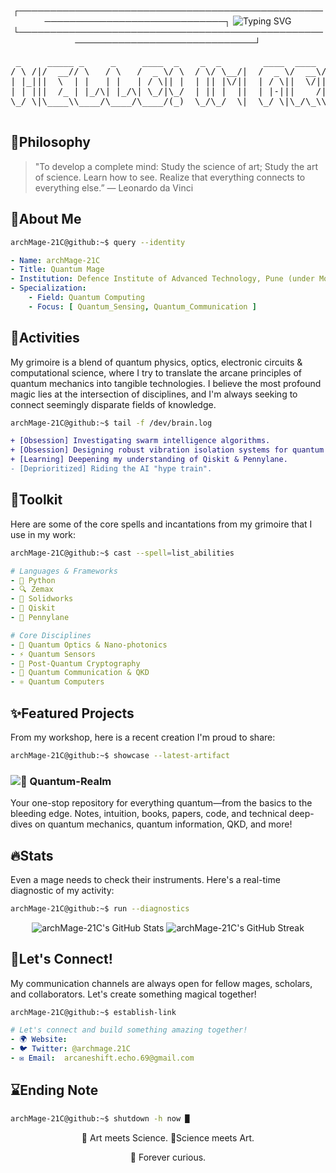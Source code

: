 <div align="center">

┌──────────────────────────────────────────────────────────────────────────────┐
<img src="https://readme-typing-svg.demolab.com?font=Fira+Code&pause=1000&color=33FF33&center=true&vCenter=true&multiline=true&width=700&height=100&lines=Booting+Grimoire...;System+check+complete.;Welcome%2C+Fellow+Seeker+of+Knowledge!" alt="Typing SVG" />
└──────────────────────────────────────────────────────────────────────────────┘


</div>

<div align="center">
<pre>
 _     _____ _     _     ____  _    _  _        ____  ____  ____ _     _      ____  _____ _____     ____  _  ____   
/ \ /|/  __// \   / \   /  _ \/ \  / \/ \__/|  /  _ \/  __\/   _Y \ /|/ \__/|/  _ \/  __//  __/    /_   \/ \/   _\  
| |_|||  \  | |   | |   | / \|| |  | || |\/||  | / \||  \/||  / | |_||| |\/||| / \|| |  _|  \ _____ /   /| ||  /    
| | |||  /_ | |_/\| |_/\| \_/|\_/  | || |  ||  | |-|||    /|  \_| | ||| |  ||| |-||| |_//|  /_\____Y   /_| ||  \__  
\_/ \|\____\\____/\____/\____/(_)  \_/\_/  \|  \_/ \|\_/\_\\____|_/ \|\_/  \|\_/ \|\____\\____\    \____/\_/\____/  
                                                                                                                        
                                                                                                                                                                                                                                                                       
</pre>
</div>

🗿Philosophy
---
> "To develop a complete mind: Study the science of art; Study the art of science. Learn how to see. Realize that everything connects to everything else.” — Leonardo da Vinci

📌About Me
---
```bash
archMage-21C@github:~$ query --identity
```
```yaml
- Name: archMage-21C
- Title: Quantum Mage
- Institution: Defence Institute of Advanced Technology, Pune (under MoD & DRDO)
- Specialization:
    - Field: Quantum Computing
    - Focus: [ Quantum_Sensing, Quantum_Communication ]
```
🎯Activities
---
My grimoire is a blend of quantum physics, optics, electronic circuits & computational science, where I try to translate the arcane principles of quantum mechanics into tangible technologies. I believe the most profound magic lies at the intersection of disciplines, and I'm always seeking to connect seemingly disparate fields of knowledge.
```sh
archMage-21C@github:~$ tail -f /dev/brain.log
```
```diff
+ [Obsession] Investigating swarm intelligence algorithms.
+ [Obsession] Designing robust vibration isolation systems for quantum experiments.
+ [Learning] Deepening my understanding of Qiskit & Pennylane.
- [Deprioritized] Riding the AI "hype train".
```
🔮Toolkit
---
Here are some of the core spells and incantations from my grimoire that I use in my work:
```sh
archMage-21C@github:~$ cast --spell=list_abilities
```
```yaml
# Languages & Frameworks
- 📜 Python
- 🔍 Zemax
- 🔬 Solidworks
- 🔮 Qiskit
- 🌌 Pennylane

# Core Disciplines
- 🔬 Quantum Optics & Nano-photonics
- ⚡ Quantum Sensors
- 🔐 Post-Quantum Cryptography
- 📢 Quantum Communication & QKD
- ⚛️ Quantum Computers
```
✨Featured Projects
---
From my workshop, here is a recent creation I'm proud to share:
```sh
archMage-21C@github:~$ showcase --latest-artifact
```
### ![🚀 Quantum-Realm](https://github.com/archMage-21C/Quantum-Realm.git)

Your one-stop repository for everything quantum—from the basics to the bleeding edge.
Notes, intuition, books, papers, code, and technical deep-dives on quantum mechanics, quantum information, QKD, and more!

🔥Stats
---
Even a mage needs to check their instruments. Here's a real-time diagnostic of my activity:
```sh
archMage-21C@github:~$ run --diagnostics
```

<p align="center">
<img src="https://github-readme-stats.vercel.app/api?username=archMage-21C&show_icons=true&theme=merko" alt="archMage-21C's GitHub Stats" />
<img src="https://github-readme-streak-stats.herokuapp.com?user=archMage-21C&theme=merko" alt="archMage-21C's GitHub Streak" />
</p>

📱Let's Connect!
---
My communication channels are always open for fellow mages, scholars, and collaborators. Let's create something magical together!
```sh
archMage-21C@github:~$ establish-link
```
```yaml
# Let's connect and build something amazing together!
- 🌍 Website: 
- 🐦 Twitter: @archmage.21C
- ✉️ Email:  arcaneshift.echo.69@gmail.com
```
⌛Ending Note
---
```sh
archMage-21C@github:~$ shutdown -h now █
```
<div align="center">
🎨 Art meets Science. 🧬Science meets Art.

🧪 Forever curious. 
</div>
